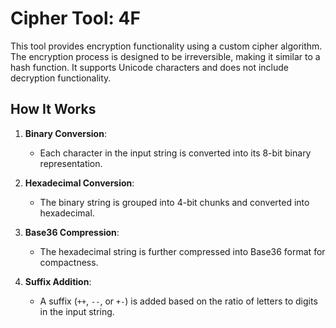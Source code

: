 # Cipher Tool: 4F

This tool provides encryption functionality using a custom cipher algorithm. The encryption process is designed to be irreversible, making it similar to a hash function. It supports Unicode characters and does not include decryption functionality.

## How It Works

1. **Binary Conversion**:
   - Each character in the input string is converted into its 8-bit binary representation.

2. **Hexadecimal Conversion**:
   - The binary string is grouped into 4-bit chunks and converted into hexadecimal.

3. **Base36 Compression**:
   - The hexadecimal string is further compressed into Base36 format for compactness.

4. **Suffix Addition**:
   - A suffix (`++`, `--`, or `+-`) is added based on the ratio of letters to digits in the input string.
